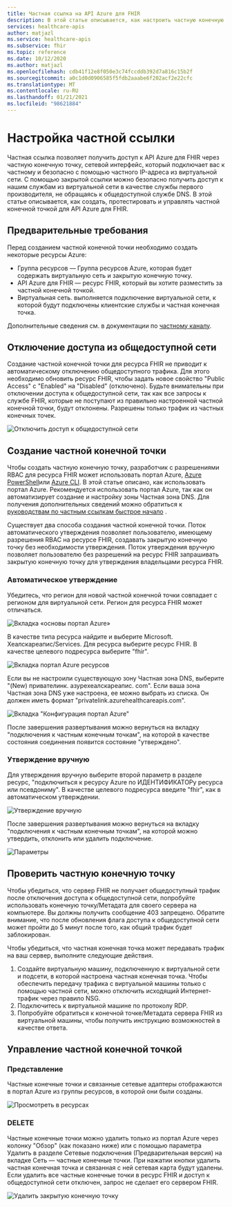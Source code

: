 ```yaml
---
title: Частная ссылка на API Azure для FHIR
description: В этой статье описывается, как настроить частную конечную точку для Azure API для FHIR Services.
services: healthcare-apis
author: matjazl
ms.service: healthcare-apis
ms.subservice: fhir
ms.topic: reference
ms.date: 10/12/2020
ms.author: matjazl
ms.openlocfilehash: cdb41f12e8f050e3c74fccddb392d7a816c15b2f
ms.sourcegitcommit: a0c1d0d0906585f5fdb2aaabe6f202acf2e22cfc
ms.translationtype: MT
ms.contentlocale: ru-RU
ms.lasthandoff: 01/21/2021
ms.locfileid: "98621884"
---
```

# <a name="configure-private-link"></a>Настройка частной ссылки

Частная ссылка позволяет получить доступ к API Azure для FHIR через частную конечную точку, сетевой интерфейс, который подключает вас к частному и безопасно с помощью частного IP-адреса из виртуальной сети. С помощью закрытой ссылки можно безопасно получить доступ к нашим службам из виртуальной сети в качестве службы первого производителя, не обращаясь к общедоступной службе DNS. В этой статье описывается, как создать, протестировать и управлять частной конечной точкой для API Azure для FHIR.

## <a name="prerequisites"></a>Предварительные требования

Перед созданием частной конечной точки необходимо создать некоторые ресурсы Azure:

- Группа ресурсов — Группа ресурсов Azure, которая будет содержать виртуальную сеть и закрытую конечную точку.
- API Azure для FHIR — ресурс FHIR, который вы хотите разместить за частной конечной точкой.
- Виртуальная сеть. выполняется подключение виртуальной сети, к которой будут подключены клиентские службы и частная конечная точка.

Дополнительные сведения см. в документации по [частному каналу](../private-link/index.yml).

## <a name="disable-public-network-access"></a>Отключение доступа из общедоступной сети

Создание частной конечной точки для ресурса FHIR не приводит к автоматическому отключению общедоступного трафика. Для этого необходимо обновить ресурс FHIR, чтобы задать новое свойство "Public Access" с "Enabled" на "Disabled" (отключено). Будьте внимательны при отключении доступа к общедоступной сети, так как все запросы к службе FHIR, которые не поступают из правильно настроенной частной конечной точки, будут отклонены. Разрешены только трафик из частных конечных точек.

![Отключить доступ к общедоступной сети](media/private-link/private-link-disable.png)

## <a name="create-private-endpoint"></a>Создание частной конечной точки

Чтобы создать частную конечную точку, разработчик с разрешениями RBAC для ресурса FHIR может использовать портал Azure, [Azure PowerShell](../private-link/create-private-endpoint-powershell.md)или [Azure CLI](../private-link/create-private-endpoint-cli.md). В этой статье описано, как использовать портал Azure. Рекомендуется использовать портал Azure, так как он автоматизирует создание и настройку зоны Частная зона DNS. Для получения дополнительных сведений можно обратиться к [руководствам по частным ссылкам быстрое начало](../private-link/create-private-endpoint-portal.md) .

Существует два способа создания частной конечной точки. Поток автоматического утверждения позволяет пользователю, имеющему разрешения RBAC на ресурсе FHIR, создавать закрытую конечную точку без необходимости утверждения. Поток утверждения вручную позволяет пользователю без разрешений на ресурс FHIR запрашивать закрытую конечную точку для утверждения владельцами ресурса FHIR.

### <a name="auto-approval"></a>Автоматическое утверждение

Убедитесь, что регион для новой частной конечной точки совпадает с регионом для виртуальной сети. Регион для ресурса FHIR может отличаться.

![Вкладка «основы портал Azure»](media/private-link/private-link-portal2.png)

В качестве типа ресурса найдите и выберите Microsoft. Хеалскареапис/Services. Для ресурса выберите ресурс FHIR. В качестве целевого подресурса выберите "fhir".

![Вкладка портал Azure ресурсов](media/private-link/private-link-portal1.png)

Если вы не настроили существующую зону Частная зона DNS, выберите "(New) привателинк. азурехеалскареапис. com". Если ваша зона Частная зона DNS уже настроена, ее можно выбрать из списка. Он должен иметь формат "privatelink.azurehealthcareapis.com".

![Вкладка "Конфигурация портал Azure"](media/private-link/private-link-portal3.png)

После завершения развертывания можно вернуться на вкладку "подключения к частным конечным точкам", на которой в качестве состояния соединения появится состояние "утверждено".

### <a name="manual-approval"></a>Утверждение вручную

Для утверждения вручную выберите второй параметр в разделе ресурс, "подключиться к ресурсу Azure по ИДЕНТИФИКАТОРу ресурса или псевдониму". В качестве целевого подресурса введите "fhir", как в автоматическом утверждении.

![Утверждение вручную](media/private-link/private-link-manual.png)

После завершения развертывания можно вернуться на вкладку "подключения к частным конечным точкам", на которой можно утвердить, отклонить или удалить подключение.

![Параметры](media/private-link/private-link-options.png)

## <a name="test-private-endpoint"></a>Проверить частную конечную точку

Чтобы убедиться, что сервер FHIR не получает общедоступный трафик после отключения доступа к общедоступной сети, попробуйте использовать конечную точку/Метадата для своего сервера на компьютере. Вы должны получить сообщение 403 запрещено. Обратите внимание, что после обновления флага доступа к общедоступной сети может пройти до 5 минут после того, как общий трафик будет заблокирован.

Чтобы убедиться, что частная конечная точка может передавать трафик на ваш сервер, выполните следующие действия.

1. Создайте виртуальную машину, подключенную к виртуальной сети и подсети, в которой настроена частная конечная точка. Чтобы обеспечить передачу трафика с виртуальной машины только с помощью частной сети, можно отключить исходящий Интернет-трафик через правило NSG.
2. Подключитесь к виртуальной машине по протоколу RDP.
3. Попробуйте обратиться к конечной точке/Метадата сервера FHIR из виртуальной машины, чтобы получить инструкцию возможностей в качестве ответа.

## <a name="manage-private-endpoint"></a>Управление частной конечной точкой

### <a name="view"></a>Представление

Частные конечные точки и связанные сетевые адаптеры отображаются в портал Azure из группы ресурсов, в которой они были созданы.

![Просмотреть в ресурсах](media/private-link/private-link-view.png)

### <a name="delete"></a>DELETE

Частные конечные точки можно удалить только из портал Azure через колонку "Обзор" (как показано ниже) или с помощью параметра Удалить в разделе Сетевые подключения (Предварительная версия) на вкладке Сеть — частные конечные точки. При нажатии кнопки удалить частная конечная точка и связанная с ней сетевая карта будут удалены. Если удалить все частные конечные точки в ресурс FHIR и доступ к общедоступной сети отключен, запрос не сделает его сервером FHIR.

![Удалить закрытую конечную точку](media/private-link/private-link-delete.png)
